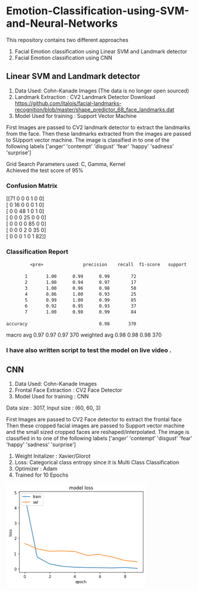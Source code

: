 # Emotion-Classification-using-SVM-and-Neural-Networks

This repository contains two different approaches
1. Facial Emotion classification using Linear SVM and Landmark detector
2. Facial Emotion classification using CNN


## Linear SVM and Landmark detector

1. Data Used: Cohn-Kanade Images (The data is no longer open sourced)
2. Landmark Extraction : CV2 Landmark Detector Download https://github.com/italojs/facial-landmarks-recognition/blob/master/shape_predictor_68_face_landmarks.dat
3. Model Used for training : Support Vector Machine



First Images are passed to CV2 landmark detector to extract the landmarks from the face. 
Then these landmarks extracted from the images are passed to SUpport vector machine. 
The image is classified in to  one of the following labels ['anger' 'contempt' 'disgust' 'fear' 'happy' 'sadness' 'surprise']

Grid Search Parameters used:
C, Gamma, Kernel<br />
Achieved the test score of 95%<br />
### Confusion Matrix <br />
[[71  0  0  0  1  0  0]<br />
 [ 0 16  0  0  0  1  0]<br />
 [ 0  0 48  1  0  1  0]<br />
 [ 0  0  0 25  0  0  0]<br />
 [ 0  0  0  0 85  0  0]<br />
 [ 0  0  0  2  0 35  0]<br />
 [ 0  0  0  1  0  1 82]]<br />
 ### Classification Report
             <pre>               precision    recall  f1-score   support

           1       1.00      0.99      0.99        72
           2       1.00      0.94      0.97        17
           3       1.00      0.96      0.98        50
           4       0.86      1.00      0.93        25
           5       0.99      1.00      0.99        85
           6       0.92      0.95      0.93        37
           7       1.00      0.98      0.99        84

    accuracy                           0.98       370
   macro avg       0.97      0.97      0.97       370
weighted avg       0.98      0.98      0.98       370
</pre>
### I have also written script to test the model on live video .


## CNN

1. Data Used: Cohn-Kanade Images
2. Frontal Face Extraction : CV2 Face Detector
3. Model Used for training : CNN


Data size : 3017, Input size : (60, 60, 3)

First Images are passed to CV2 Face detector to extract the frontal face 
Then these  cropped facial images are passed to Support vector machine and the small sized cropped faces are reshaped/interpolated. 
The image is classified in to  one of the following labels ['anger' 'contempt' 'disgust' 'fear' 'happy' 'sadness' 'surprise']


1. Weight Initalizer : Xavier/Glorot
2. Loss: Categorical class entropy since it is Multi Class Classification
3. Optimizer : Adam
4. Trained for 10 Epochs




![Alt text](download.png)



